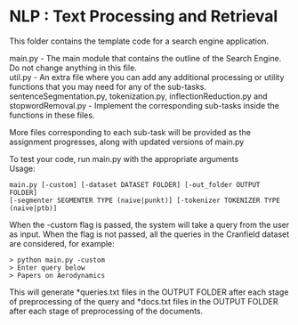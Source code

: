 # NLP : Text Processing and Retrieval

This folder contains the template code for a search engine application.  

main.py - The main module that contains the outline of the Search Engine. Do not change anything in this file.  
util.py - An extra file where you can add any additional processing or utility functions that you may need for any of the sub-tasks.  
sentenceSegmentation.py, tokenization.py, inflectionReduction.py and stopwordRemoval.py - Implement the corresponding sub-tasks inside the functions in these files.  

More files corresponding to each sub-task will be provided as the assignment progresses, along with updated versions of main.py  

To test your code, run main.py with the appropriate arguments  
Usage:  
```
main.py [-custom] [-dataset DATASET FOLDER] [-out_folder OUTPUT FOLDER]  
[-segmenter SEGMENTER TYPE (naive|punkt)] [-tokenizer TOKENIZER TYPE (naive|ptb)]
```
               
When the -custom flag is passed, the system will take a query from the user as input. When the flag is not passed, all the queries in the Cranfield dataset are considered, for example:  
```
> python main.py -custom  
> Enter query below  
> Papers on Aerodynamics
```
This will generate *queries.txt files in the OUTPUT FOLDER after each stage of preprocessing of the query and *docs.txt files in the OUTPUT FOLDER after each stage of preprocessing of the documents.

